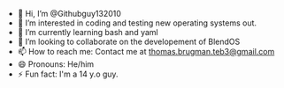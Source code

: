 - 👋 Hi, I’m @Githubguy132010
- 👀 I’m interested in coding and testing new operating systems out.
- 🌱 I’m currently learning bash and yaml
- 💞️ I’m looking to collaborate on the developement of BlendOS
- 📫 How to reach me: Contact me at thomas.brugman.teb3@gmail.com
- 😄 Pronouns: He/him
- ⚡ Fun fact: I'm a 14 y.o guy.

<!---
Githubguy132010/Githubguy132010 is a ✨ special ✨ repository because its `README.md` (this file) appears on your GitHub profile.
You can click the Preview link to take a look at your changes.
--->
